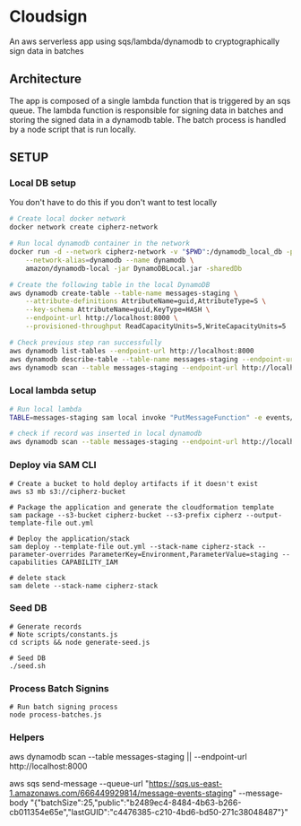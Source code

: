 # Cloudsign
An aws serverless app using sqs/lambda/dynamodb to cryptographically sign data in batches

## Architecture
The app is composed of a single lambda function that is triggered by an sqs queue. The lambda function is responsible for signing data in batches and storing the signed data in a dynamodb table. The batch process is handled by a node script that is run locally.





## SETUP

### Local DB setup
You don't have to do this if you don't want to test locally

```sh
# Create local docker network
docker network create cipherz-network

# Run local dynamodb container in the network
docker run -d --network cipherz-network -v "$PWD":/dynamodb_local_db -p 8000:8000 \
    --network-alias=dynamodb --name dynamodb \
    amazon/dynamodb-local -jar DynamoDBLocal.jar -sharedDb

# Create the following table in the local DynamoDB
aws dynamodb create-table --table-name messages-staging \
    --attribute-definitions AttributeName=guid,AttributeType=S \
    --key-schema AttributeName=guid,KeyType=HASH \
    --endpoint-url http://localhost:8000 \
    --provisioned-throughput ReadCapacityUnits=5,WriteCapacityUnits=5

# Check previous step ran successfully
aws dynamodb list-tables --endpoint-url http://localhost:8000
aws dynamodb describe-table --table-name messages-staging --endpoint-url http://localhost:8000
aws dynamodb scan --table messages-staging --endpoint-url http://localhost:8000

```
### Local lambda setup
```sh
# Run local lambda
TABLE=messages-staging sam local invoke "PutMessageFunction" -e events/sqs_event_message.json  --docker-network cipherz-network

# check if record was inserted in local dynamodb
aws dynamodb scan --table messages-staging --endpoint-url http://localhost:8000


```


### Deploy via SAM CLI
```
# Create a bucket to hold deploy artifacts if it doesn't exist
aws s3 mb s3://cipherz-bucket

# Package the application and generate the cloudformation template
sam package --s3-bucket cipherz-bucket --s3-prefix cipherz --output-template-file out.yml

# Deploy the application/stack
sam deploy --template-file out.yml --stack-name cipherz-stack --parameter-overrides ParameterKey=Environment,ParameterValue=staging --capabilities CAPABILITY_IAM

# delete stack
sam delete --stack-name cipherz-stack

```

### Seed DB
```
# Generate records
# Note scripts/constants.js
cd scripts && node generate-seed.js

# Seed DB
./seed.sh
```

### Process Batch Signins
```
# Run batch signing process
node process-batches.js
```

### Helpers
aws dynamodb scan --table messages-staging || --endpoint-url http://localhost:8000

aws sqs send-message --queue-url "https://sqs.us-east-1.amazonaws.com/666449929814/message-events-staging" --message-body "{\"batchSize\":25,\"public\":\"b2489ec4-8484-4b63-b266-cb011354e65e\",\"lastGUID\":\"c4476385-c210-4bd6-bd50-271c38048487\"}"